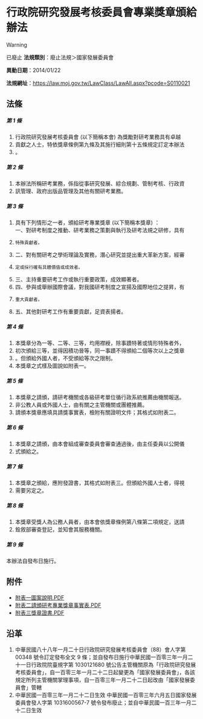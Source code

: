 # 行政院研究發展考核委員會專業獎章頒給辦法


> [!WARNING]
> 已廢止
**法規類別**：廢止法規＞國家發展委員會

**異動日期**：2014/01/22  

**法規網址**：https://law.moj.gov.tw/LawClass/LawAll.aspx?pcode=S0110021



## 法條
##### 第 1 條
1. 行政院研究發展考核委員會 (以下簡稱本會) 為獎勵對研考業務具有卓越
1. 貢獻之人士，特依獎章條例第九條及其施行細則第十五條規定訂定本辦法
1. 。

##### 第 2 條
1. 本辦法所稱研考業務，係指從事研究發展、綜合規劃、管制考核、行政資
1. 訊管理、政府出版品管理及其他有關研考業務。

##### 第 3 條
1. 具有下列情形之一者，頒給研考專業獎章 (以下簡稱本獎章) ：  
一、對研考制度之推動、研考業務之策劃與執行及研考法規之研修，具有
1.     特殊貢獻者。
1. 二、對有關研考之學術理論及實務，潛心研究並提出重大革新方案，經審
1.     定或採行確有具體價值或成效者。
1. 三、主持重要研考工作或執行重要政策，成效顯著者。
1. 四、參與或舉辦國際會議，對我國研考制度之宣揚及國際地位之提昇，有
1.     重大貢獻者。
1. 五、其他對研考工作有重要貢獻，足資表揚者。

##### 第 4 條
1. 本獎章分為一等、二等、三等，均用襟綬，除事蹟特著或情形特殊者外，
1. 初次頒給三等，並得因積功晉等，同一事蹟不得頒給二個等次以上之獎章
1. 。但頒給外國人者，不受頒給等次之限制。
1. 本獎章之式樣及圖說如附表一。

##### 第 5 條
1. 本獎章之請頒，請研考機關或各級研考單位循行政系統推薦由機關報送。
1. 非公教人員或外國人士，由有關之主管機關或團體推薦。
1. 請頒本獎章應填具請獎事實表，檢附有關證明文件；其格式如附表二。

##### 第 6 條
1. 本獎章之請頒，由本會組成審查委員會審查通過後，由主任委員以公開儀
1. 式頒給之。

##### 第 7 條
1. 本獎章之頒給，應附發證書，其格式如附表三。但頒給外國人士者，得視
1. 需要另定之。

##### 第 8 條
1. 本獎章受獎人為公務人員者，由本會依獎章條例第八條第二項規定，送請
1. 銓敘部審查登記，並知會其服務機關。

##### 第 9 條
本辦法自發布日施行。
## 附件
* [附表一圖案說明.PDF](https://law.moj.gov.tw/LawClass/LawGetFile.ashx?FileId=0000021603)
* [附表二請頒研考專業獎章事實表.PDF](https://law.moj.gov.tw/LawClass/LawGetFile.ashx?FileId=0000021604)
* [附表三獎章證書.PDF](https://law.moj.gov.tw/LawClass/LawGetFile.ashx?FileId=0000021605)
## 沿革
1. 中華民國八十八年一月二十日行政院研究發展考核委員會（88）會人字第 00348  號令訂定發布全文 9  條；並自發布日施行中華民國一百零三年一月二十一日行政院院臺規字第 1030121680 號公告主管機關原為「行政院研究發展考核委員會」，自一百零三年一月二十二日起變更為「國家發展委員會」，各該規定所列主管機關掌理事項，自一百零三年一月二十二日起改由「國家發展委員會」管轄
1. 中華民國一百零三年一月二十二日生效                            中華民國一百零三年六月五日國家發展委員會發人字第 1031600567-7 號令發布廢止；並自中華民國一百三年一月二十二日生效            
